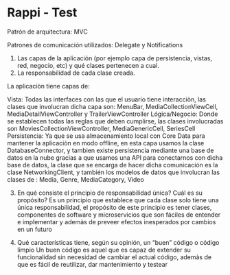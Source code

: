 # Rappi - Test  


Patrón de arquitectura: MVC

Patrones de comunicación utilizados: Delegate y Notifications

1. Las capas de la aplicación (por ejemplo capa de persistencia, vistas, red, negocio, etc) y
qué clases pertenecen a cual.
2. La responsabilidad de cada clase creada.

La aplicaciòn tiene capas de:

Vista: Todas las interfaces con las que el usuario tiene interacciòn, las clases que involucran dicha capa son: MenuBar, MediaCollectionViewCell, MediaDetailViewController y TrailerViewController
Lógica/Negocio: Donde se establecen todas las reglas que deben cumplirse, las clases involucradas son MoviesCollectionViewController, MediaGenericCell, SeriesCell
Persistencia: Ya que se usa almacenamiento local con Core Data para mantener la aplicaciòn en modo offline, en esta capa usamos la clase DatabaseConnector, y tambien existe persistencia mediante una base de datos en la nube gracias a que usamos una API para conectarnos con dicha base de datos, la clase que se encarga de hacer dicha comunicación es la clase NetworkingClient, y también los modelos de datos  que involucran las clases de : Media, Genre, MediaCategory, Video


3. En qué consiste el principio de responsabilidad única? Cuál es su propósito?
    Es un principio que establece que cada clase solo tiene una única responsabilidad, el propósito de este principio es tener clases, componentes de software y microservicios que son fáciles de entender e implementar y ademàs de preveer efectos inesperados por cambios en un futuro

4. Qué características tiene, según su opinión, un “buen” código o código limpio
    Un buen código es aquel que es capaz de extender su funcionalidad sin necesidad de cambiar el actual código, ademàs de que es fácil de reutilizar, dar mantenimiento y testear
